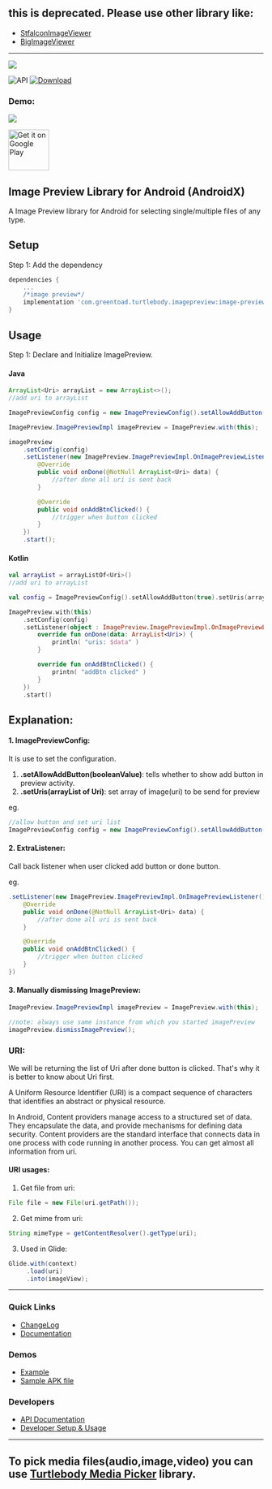  ## this is deprecated. Please use other library like: 
- [StfalconImageViewer](https://github.com/stfalcon-studio/StfalconImageViewer)
- [BigImageViewer](https://github.com/Piasy/BigImageViewer)


---


![](https://thedroid.io/assets/img/tb-image-preview.png)

![API](https://img.shields.io/badge/API-16%2B-34bf49.svg)
[ ![Download](https://api.bintray.com/packages/greentoad/android-image-preview/com.greentoad.turtlebody.imagepreview/images/download.svg?version=latest) ](https://bintray.com/greentoad/android-image-preview/com.greentoad.turtlebody.imagepreview/latest/link)


### Demo:
![](https://media.giphy.com/media/SXxdWquu9zlLiHIuc2/giphy.gif)

[<img src="https://play.google.com/intl/en_us/badges/images/generic/en-play-badge.png"
     alt="Get it on Google Play"
     height="80">](https://play.google.com/store/apps/details?id=com.greentoad.turtlebody.imagepreview.sample)

## Image Preview Library for Android (AndroidX)

A Image Preview library for Android for selecting single/multiple files of any type.


## Setup
Step 1: Add the dependency

```gradle
dependencies {
    ...
    /*image preview*/
    implementation 'com.greentoad.turtlebody.imagepreview:image-preview:$latestVersion'
}
```

## Usage
Step 1: Declare and Initialize ImagePreview.

#### Java
```java
ArrayList<Uri> arrayList = new ArrayList<>();
//add uri to arrayList

ImagePreviewConfig config = new ImagePreviewConfig().setAllowAddButton(true).setUris(arrayList);

ImagePreview.ImagePreviewImpl imagePreview = ImagePreview.with(this);

imagePreview
    .setConfig(config)
    .setListener(new ImagePreview.ImagePreviewImpl.OnImagePreviewListener() {
        @Override
        public void onDone(@NotNull ArrayList<Uri> data) {
            //after done all uri is sent back
        }

        @Override
        public void onAddBtnClicked() {
            //trigger when button clicked
        }
    })
    .start();
```

#### Kotlin
```kotlin
val arrayList = arrayListOf<Uri>()
//add uri to arrayList

val config = ImagePreviewConfig().setAllowAddButton(true).setUris(arrayList)

ImagePreview.with(this)
    .setConfig(config)
    .setListener(object : ImagePreview.ImagePreviewImpl.OnImagePreviewListener{
        override fun onDone(data: ArrayList<Uri>) {
            println( "uris: $data" )
        }

        override fun onAddBtnClicked() {
            printn( "addBtn clicked" )
        }
    })
    .start()
```

## Explanation:

#### 1. ImagePreviewConfig:
It is use to set the configuration.
1. **.setAllowAddButton(booleanValue)**: tells whether to show add button in preview activity.
2. **.setUris(arrayList of Uri)**: set array of image(uri) to be send for preview

eg.
```java
//allow button and set uri list
ImagePreviewConfig config = new ImagePreviewConfig().setAllowAddButton(true).setUris(arrayList);

```
#### 2. ExtraListener:
Call back listener when user clicked add button or done button.

eg.
``` java
.setListener(new ImagePreview.ImagePreviewImpl.OnImagePreviewListener() {
    @Override
    public void onDone(@NotNull ArrayList<Uri> data) {
        //after done all uri is sent back
    }

    @Override
    public void onAddBtnClicked() {
        //trigger when button clicked
    }
})
```

#### 3. Manually dismissing ImagePreview:

```java
ImagePreview.ImagePreviewImpl imagePreview = ImagePreview.with(this);

//note: always use same instance from which you started imagePreview
imagePreview.dismissImagePreview();

```


### URI:
We will be returning the list of Uri after done button is clicked. That's why it is better to know about Uri first.

A Uniform Resource Identifier (URI) is a compact sequence of characters that identifies an abstract or physical resource.

In Android, Content providers manage access to a structured set of data. They encapsulate the data, and provide mechanisms for defining data security. Content providers are the standard interface that connects data in one process with code running in another process.
You can get almost all information from uri.
#### URI usages:
1. Get file from uri:
```java
File file = new File(uri.getPath());
```

2. Get mime from uri:
```java
String mimeType = getContentResolver().getType(uri);
```

3. Used in Glide:
```java
Glide.with(context)
     .load(uri)
     .into(imageView);
```


---
### Quick Links

*  [ChangeLog](/CHANGELOG.md)
*  [Documentation](https://github.com/Turtlebody/android-image-preview/wiki)

### Demos

*  [Example](/Example.md)
*  [Sample APK file](https://play.google.com/store/apps/details?id=com.greentoad.turtlebody.imagepreview.sample)

### Developers

*  [API Documentation](https://github.com/Turtlebody/android-image-preview/wiki/API-Documentation)
*  [Developer Setup & Usage](https://github.com/Turtlebody/android-image-preview/wiki/Developer-Setup)

---


## To pick media files(audio,image,video) you can use [Turtlebody Media Picker](https://github.com/Turtlebody/android-media-picker) library.





